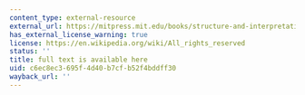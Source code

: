 ```yaml
---
content_type: external-resource
external_url: https://mitpress.mit.edu/books/structure-and-interpretation-classical-mechanics
has_external_license_warning: true
license: https://en.wikipedia.org/wiki/All_rights_reserved
status: ''
title: full text is available here
uid: c6ec8ec3-695f-4d40-b7cf-b52f4bddff30
wayback_url: ''
---
```

